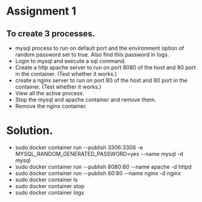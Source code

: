 # Assignment 1

## To create 3 processes.
* mysql process to run on default port and the environment option of random password set to true. Also find this password in logs.
* Login to mysql and execute a sql command.
* Create a http apache server to run on port 8080 of the host and 80 port in the container. (Test whether it works.)
* create a nginx server to run on port 80 of the host and 80 port in the container. (Test whether it works.)
* View all the active process.
* Stop the mysql and apache container and remove them.
* Remove the nginx container.


# Solution.

* sudo docker container run --publish 3306:3306 -e MYSQL_RANDOM_GENERATED_PASSWORD=yes --name mysql -d mysql
* sudo docker container run --publish 8080:80 --name apache -d httpd
* sudo docker container run --publish 80:80 --name nginx -d nginx
* sudo docker container ls 
* sudo docker container stop <all container ids>
* sudo docker container logs <Container id>
